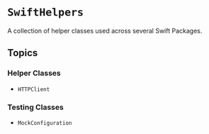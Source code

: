 # ``SwiftHelpers``

A collection of helper classes used across several Swift Packages.

## Topics

### Helper Classes

- ``HTTPClient``

### Testing Classes

- ``MockConfiguration``
